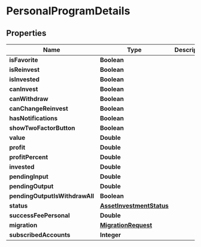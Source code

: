 # PersonalProgramDetails

## Properties
Name | Type | Description | Notes
------------ | ------------- | ------------- | -------------
**isFavorite** | **Boolean** |  |  [optional]
**isReinvest** | **Boolean** |  |  [optional]
**isInvested** | **Boolean** |  |  [optional]
**canInvest** | **Boolean** |  |  [optional]
**canWithdraw** | **Boolean** |  |  [optional]
**canChangeReinvest** | **Boolean** |  |  [optional]
**hasNotifications** | **Boolean** |  |  [optional]
**showTwoFactorButton** | **Boolean** |  |  [optional]
**value** | **Double** |  |  [optional]
**profit** | **Double** |  |  [optional]
**profitPercent** | **Double** |  |  [optional]
**invested** | **Double** |  |  [optional]
**pendingInput** | **Double** |  |  [optional]
**pendingOutput** | **Double** |  |  [optional]
**pendingOutputIsWithdrawAll** | **Boolean** |  |  [optional]
**status** | [**AssetInvestmentStatus**](AssetInvestmentStatus.md) |  |  [optional]
**successFeePersonal** | **Double** |  |  [optional]
**migration** | [**MigrationRequest**](MigrationRequest.md) |  |  [optional]
**subscribedAccounts** | **Integer** |  |  [optional]

